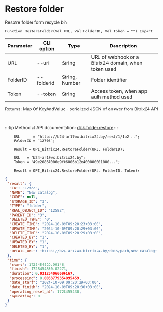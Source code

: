 ﻿---
sidebar_position: 9
---

# Restore folder
 Resotre folder form recycle bin



`Function RestoreFolder(Val URL, Val FolderID, Val Token = "") Export`

  | Parameter | CLI option | Type | Description |
  |-|-|-|-|
  | URL | --url | String | URL of webhook or a Bitrix24 domain, when token used |
  | FolderID | --folderid | String, Number | Folder identifier |
  | Token | --token | String | Access token, when app auth method used |

  
  Returns:  Map Of KeyAndValue - serialized JSON of answer from Bitrix24 API

<br/>

:::tip
Method at API documentation: [disk.folder.restore](https://dev.1c-bitrix.ru/rest_help/disk/folder/disk_folder_restore.php)
:::
<br/>


```bsl title="Code example"
    URL      = "https://b24-ar17wx.bitrix24.by/rest/1/1o2...";
    FolderID = "12702";

    Result = OPI_Bitrix24.RestoreFolder(URL, FolderID);

    URL   = "b24-ar17wx.bitrix24.by";
    Token = "49e20867006e9f06006b12e400000001000...";

    Result = OPI_Bitrix24.RestoreFolder(URL, FolderID, Token);
```
 



```json title="Result"
{
 "result": {
  "ID": "12582",
  "NAME": "New catalog",
  "CODE": null,
  "STORAGE_ID": "3",
  "TYPE": "folder",
  "REAL_OBJECT_ID": "12582",
  "PARENT_ID": "3",
  "DELETED_TYPE": "0",
  "CREATE_TIME": "2024-10-09T09:20:23+03:00",
  "UPDATE_TIME": "2024-10-09T09:20:29+03:00",
  "DELETE_TIME": "2024-10-09T09:20:29+03:00",
  "CREATED_BY": "1",
  "UPDATED_BY": "1",
  "DELETED_BY": "1",
  "DETAIL_URL": "https://b24-ar17wx.bitrix24.by/docs/path/New catalog"
 },
 "time": {
  "start": 1728454829.99146,
  "finish": 1728454830.02273,
  "duration": 0.031264066696167,
  "processing": 0.0063779354095459,
  "date_start": "2024-10-09T09:20:29+03:00",
  "date_finish": "2024-10-09T09:20:30+03:00",
  "operating_reset_at": 1728455430,
  "operating": 0
 }
}
```
